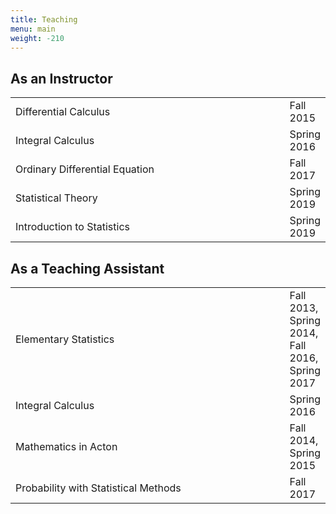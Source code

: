```yaml
---
title: Teaching
menu: main
weight: -210
---
```


## As an Instructor
<table>
  <tr>
    <td width="500px">Differential Calculus</td>
    <td align="left">Fall 2015</td>
  </tr>
  <tr>
    <td width="500px">Integral Calculus</td>
    <td align="left">Spring 2016</td>
  </tr>
    <tr>
    <td width="500px">Ordinary Differential  Equation</td>
    <td align="left">Fall 2017</td>
  </tr>
    <tr>
    <td width="500px">Statistical Theory</td>
    <td align="left">Spring 2019</td>
  </tr>
    <tr>
    <td width="500px">Introduction to Statistics</td>
    <td align="left">Spring 2019</td>
  </tr>
</table>

## As a Teaching Assistant
<table>
  <tr>
    <td width="500px">Elementary Statistics</td>
    <td align="left">Fall 2013, Spring 2014, Fall 2016, Spring 2017</td>
  </tr>
  <tr>
    <td width="500px">Integral Calculus</td>
    <td align="left">Spring 2016</td>
  </tr>
    <tr>
    <td width="500px">Mathematics in Acton</td>
    <td align="left">Fall 2014, Spring 2015</td>
  </tr>
    <tr>
    <td width="500px">Probability with Statistical Methods</td>
    <td align="left">Fall 2017</td>
  </tr>
</table>
